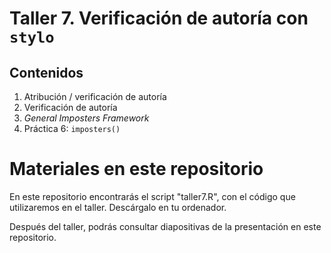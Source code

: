 # **Taller 7. Verificación de autoría con `stylo`**

## Contenidos

1. Atribución / verificación de autoría
2. Verificación de autoría
3. <i>General Imposters Framework</i>
4. Práctica 6: `imposters()`

# Materiales en este repositorio

En este repositorio encontrarás el script "taller7.R", con el código que utilizaremos en el taller. Descárgalo en tu ordenador.

Después del taller, podrás consultar diapositivas de la presentación en este repositorio.
